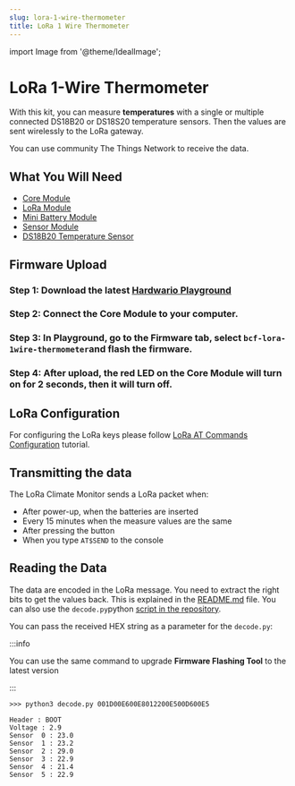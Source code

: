 ```yaml
---
slug: lora-1-wire-thermometer
title: LoRa 1 Wire Thermometer
---
```

import Image from '@theme/IdealImage';

# LoRa 1-Wire Thermometer

With this kit, you can measure **temperatures** with a single or multiple connected DS18B20 or DS18S20 temperature sensors. Then the values are sent wirelessly to the LoRa gateway.

You can use community The Things Network to receive the data.

## What You Will Need

* [Core Module](https://shop.bigclown.com/core-module)
* [LoRa Module](https://shop.bigclown.com/lora-module)
* [Mini Battery Module](https://shop.bigclown.com/mini-battery-module)
* [Sensor Module](https://shop.bigclown.com/sensor-module)
* [DS18B20 Temperature Sensor](https://shop.bigclown.com/ds18b20-temperature-sensor/)

## Firmware Upload

### Step 1: Download the latest [**Hardwario Playground**](https://github.com/bigclownlabs/bch-playground/releases/latest)

### Step 2: Connect the Core Module to your computer.

### Step 3: In Playground, go to the **Firmware** tab, select `bcf-lora-1wire-thermometer`and flash the firmware.

### Step 4: After upload, the red LED on the Core Module will turn on for 2 seconds, then it will turn off.

## LoRa Configuration

For configuring the LoRa keys please follow [LoRa AT Commands Configuration](https://www.bigclown.com/doc/tutorials/lora-at-commands-configuration/) tutorial.

## Transmitting the data

The LoRa Climate Monitor sends a LoRa packet when:

* After power-up, when the batteries are inserted
* Every 15 minutes when the measure values are the same
* After pressing the button
* When you type `AT$SEND` to the console

## Reading the Data

The data are encoded in the LoRa message. You need to extract the right bits to get the values back. This is explained in the [README.md](https://github.com/bigclownlabs/bcf-lora-climate-monitor/blob/master/README.md#buffer) file. You can also use the `decode.py`python [script in the repository](https://github.com/bigclownlabs/bcf-lora-climate-monitor).

You can pass the received HEX string as a parameter for the `decode.py`:

:::info

You can use the same command to upgrade **Firmware Flashing Tool** to the latest version

:::

```text
>>> python3 decode.py 001D00E600E8012200E500D600E5

Header : BOOT
Voltage : 2.9
Sensor  0 : 23.0
Sensor  1 : 23.2
Sensor  2 : 29.0
Sensor  3 : 22.9
Sensor  4 : 21.4
Sensor  5 : 22.9
```
